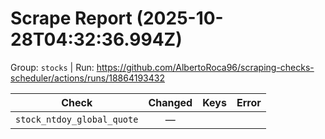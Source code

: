 # Scrape Report (2025-10-28T04:32:36.994Z)

Group: `stocks`  |  Run: https://github.com/AlbertoRoca96/scraping-checks-scheduler/actions/runs/18864193432

| Check | Changed | Keys | Error |
|---|:---:|:--|:--|
| `stock_ntdoy_global_quote` | — |  |  |
